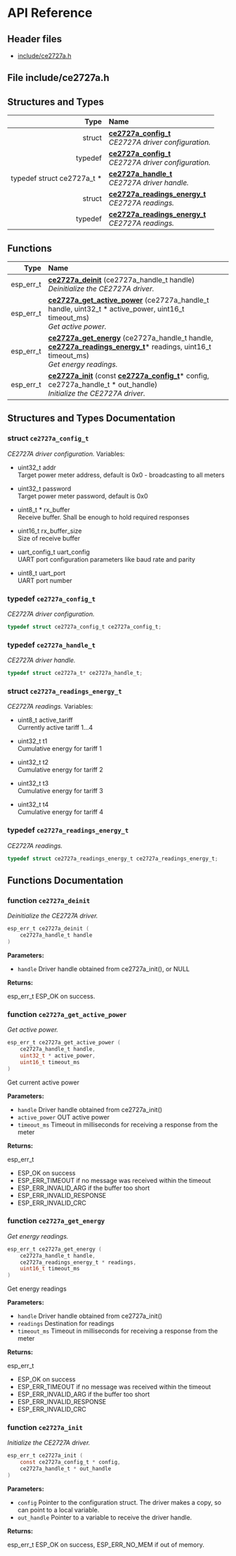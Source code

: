 # API Reference

## Header files

- [include/ce2727a.h](#file-includece2727ah)

## File include/ce2727a.h

## Structures and Types

| Type | Name |
| ---: | :--- |
| struct | [**ce2727a\_config\_t**](#struct-ce2727a_config_t) <br>_CE2727A driver configuration._ |
| typedef  | [**ce2727a\_config\_t**](#typedef-ce2727a_config_t)  <br>_CE2727A driver configuration._ |
| typedef struct ce2727a\_t \* | [**ce2727a\_handle\_t**](#typedef-ce2727a_handle_t)  <br>_CE2727A driver handle._ |
| struct | [**ce2727a\_readings\_energy\_t**](#struct-ce2727a_readings_energy_t) <br>_CE2727A readings._ |
| typedef  | [**ce2727a\_readings\_energy\_t**](#typedef-ce2727a_readings_energy_t)  <br>_CE2727A readings._ |

## Functions

| Type | Name |
| ---: | :--- |
|  esp\_err\_t | [**ce2727a\_deinit**](#function-ce2727a_deinit) (ce2727a\_handle\_t handle) <br>_Deinitialize the CE2727A driver._ |
|  esp\_err\_t | [**ce2727a\_get\_active\_power**](#function-ce2727a_get_active_power) (ce2727a\_handle\_t handle, uint32\_t \* active\_power, uint16\_t timeout\_ms) <br>_Get active power._ |
|  esp\_err\_t | [**ce2727a\_get\_energy**](#function-ce2727a_get_energy) (ce2727a\_handle\_t handle, [**ce2727a\_readings\_energy\_t**](#struct-ce2727a_readings_energy_t)\* readings, uint16\_t timeout\_ms) <br>_Get energy readings._ |
|  esp\_err\_t | [**ce2727a\_init**](#function-ce2727a_init) (const [**ce2727a\_config\_t**](#struct-ce2727a_config_t)\* config, ce2727a\_handle\_t \* out\_handle) <br>_Initialize the CE2727A driver._ |


## Structures and Types Documentation

### struct `ce2727a_config_t`

_CE2727A driver configuration._
Variables:

-  uint32\_t addr  <br>Target power meter address, default is 0x0 - broadcasting to all meters

-  uint32\_t password  <br>Target power meter password, default is 0x0

-  uint8\_t \* rx_buffer  <br>Receive buffer. Shall be enough to hold required responses

-  uint16\_t rx_buffer_size  <br>Size of receive buffer

-  uart\_config\_t uart_config  <br>UART port configuration parameters like baud rate and parity

-  uint8\_t uart_port  <br>UART port number

### typedef `ce2727a_config_t`

_CE2727A driver configuration._
```c
typedef struct ce2727a_config_t ce2727a_config_t;
```

### typedef `ce2727a_handle_t`

_CE2727A driver handle._
```c
typedef struct ce2727a_t* ce2727a_handle_t;
```

### struct `ce2727a_readings_energy_t`

_CE2727A readings._
Variables:

-  uint8\_t active_tariff  <br>Currently active tariff 1...4

-  uint32\_t t1  <br>Cumulative energy for tariff 1

-  uint32\_t t2  <br>Cumulative energy for tariff 2

-  uint32\_t t3  <br>Cumulative energy for tariff 3

-  uint32\_t t4  <br>Cumulative energy for tariff 4

### typedef `ce2727a_readings_energy_t`

_CE2727A readings._
```c
typedef struct ce2727a_readings_energy_t ce2727a_readings_energy_t;
```


## Functions Documentation

### function `ce2727a_deinit`

_Deinitialize the CE2727A driver._
```c
esp_err_t ce2727a_deinit (
    ce2727a_handle_t handle
) 
```

**Parameters:**


* `handle` Driver handle obtained from ce2727a\_init(), or NULL 


**Returns:**

esp\_err\_t ESP\_OK on success.
### function `ce2727a_get_active_power`

_Get active power._
```c
esp_err_t ce2727a_get_active_power (
    ce2727a_handle_t handle,
    uint32_t * active_power,
    uint16_t timeout_ms
) 
```

Get current active power



**Parameters:**


* `handle` Driver handle obtained from ce2727a\_init() 
* `active_power` OUT active power 
* `timeout_ms` Timeout in milliseconds for receiving a response from the meter 


**Returns:**

esp\_err\_t
* ESP\_OK on success
* ESP\_ERR\_TIMEOUT if no message was received within the timeout
* ESP\_ERR\_INVALID\_ARG if the buffer too short
* ESP\_ERR\_INVALID\_RESPONSE
* ESP\_ERR\_INVALID\_CRC
### function `ce2727a_get_energy`

_Get energy readings._
```c
esp_err_t ce2727a_get_energy (
    ce2727a_handle_t handle,
    ce2727a_readings_energy_t * readings,
    uint16_t timeout_ms
) 
```

Get energy readings



**Parameters:**


* `handle` Driver handle obtained from ce2727a\_init() 
* `readings` Destination for readings 
* `timeout_ms` Timeout in milliseconds for receiving a response from the meter 


**Returns:**

esp\_err\_t
* ESP\_OK on success
* ESP\_ERR\_TIMEOUT if no message was received within the timeout
* ESP\_ERR\_INVALID\_ARG if the buffer too short
* ESP\_ERR\_INVALID\_RESPONSE
* ESP\_ERR\_INVALID\_CRC
### function `ce2727a_init`

_Initialize the CE2727A driver._
```c
esp_err_t ce2727a_init (
    const ce2727a_config_t * config,
    ce2727a_handle_t * out_handle
) 
```

**Parameters:**


* `config` Pointer to the configuration struct. The driver makes a copy, so can point to a local variable. 
* `out_handle` Pointer to a variable to receive the driver handle. 


**Returns:**

esp\_err\_t ESP\_OK on success, ESP\_ERR\_NO\_MEM if out of memory.


